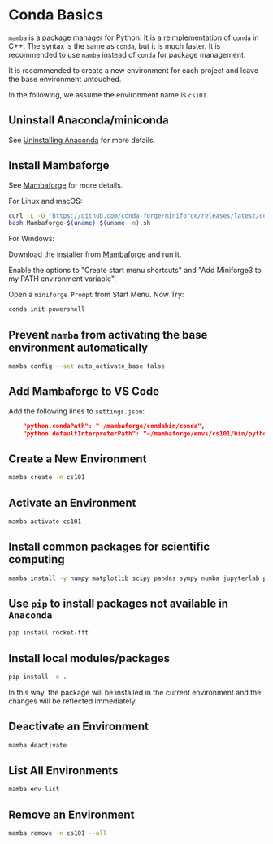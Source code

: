 # Conda Basics


`mamba` is a package manager for Python. It is a reimplementation of `conda` in C++. The syntax is the same as `conda`, but it is much faster. It is recommended to use `mamba` instead of `conda` for package management.

It is recommended to create a new environment for each project and leave the base environment untouched.

In the following, we assume the environment name is `cs101`.

<!--more-->

## Uninstall Anaconda/miniconda

See [Uninstalling Anaconda](https://docs.anaconda.com/free/anaconda/install/uninstall/) for more details.

## Install Mambaforge

See [Mambaforge](https://github.com/conda-forge/miniforge#mambaforge) for more details.

For Linux and macOS:

```bash
curl -L -O "https://github.com/conda-forge/miniforge/releases/latest/download/Mambaforge-$(uname)-$(uname -m).sh"
bash Mambaforge-$(uname)-$(uname -m).sh
```

For Windows:

Download the installer from [Mambaforge](https://github.com/conda-forge/miniforge/releases/latest/download/Mambaforge-Windows-x86_64.exe) and run it.

Enable the options to "Create start menu shortcuts" and "Add Miniforge3 to my PATH environment variable".

Open a `miniforge Prompt` from Start Menu. Now Try:

```powershell
conda init powershell
```

## Prevent `mamba` from activating the base environment automatically

```bash
mamba config --set auto_activate_base false
```

## Add Mambaforge to VS Code

Add the following lines to `settings.json`:

```json
    "python.condaPath": "~/mambaforge/condabin/conda",
    "python.defaultInterpreterPath": "~/mambaforge/envs/cs101/bin/python",
```

## Create a New Environment

```bash
mamba create -n cs101
```

## Activate an Environment

```bash
mamba activate cs101
```

## Install common packages for scientific computing

```bash
mamba install -y numpy matplotlib scipy pandas sympy numba jupyterlab plotly pytest
```

## Use `pip` to install packages not available in `Anaconda`

```bash
pip install rocket-fft
```

## Install local modules/packages

```bash
pip install -e .
```

In this way, the package will be installed in the current environment and the changes will be reflected immediately.

## Deactivate an Environment

```bash
mamba deactivate
```

## List All Environments

```bash
mamba env list
```

## Remove an Environment

```bash
mamba remove -n cs101 --all
```

